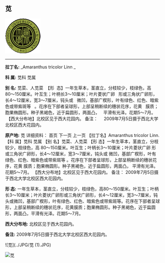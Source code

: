 ## 苋

![西北大学校园网络植物志](../JPG/nwu.gif)

---

**拉丁名:**  _Amaranthus tricolor Linn _

**科 属:** 苋科 苋属

**别 名:** 苋菜、人苋菜
 【形  态】一年生草本，茎直立，分枝较少，枝绿色，高
  80～150厘米。叶互生；叶柄长3～10厘米；叶片菱状广卵
  形或三角状广卵形，长4～12厘米，宽3～7厘米，钝头或
  微凹，基部广楔形，叶有绿色、红色、暗紫色或带紫斑等
  。花序在下部者呈球形，上部呈稍断续的穗状花序，花黄
  膜质；胞果椭圆形。种子黑褐色，近于扁圆形，两面凸，
  平滑有光泽。花期5～7月。
 【西大分布地】北校区见于西大花园内。
备注：
    2009年7月5日摄于西北大学北校区西大花园内。


**原产地:** 苋
详细资料： 首页 下一页 上一页
【拉丁名】Amaranthus tricolor Linn.
【科 属】苋科 苋属
【别 名】苋菜、人苋菜
【形 态】一年生草本，茎直立，分枝较少，枝绿色，高
 80～150厘米。叶互生；叶柄长3～10厘米；叶片菱状广卵
 形或三角状广卵形，长4～12厘米，宽3～7厘米，钝头或
 微凹，基部广楔形，叶有绿色、红色、暗紫色或带紫斑等
 。花序在下部者呈球形，上部呈稍断续的穗状花序，花黄
 膜质；胞果椭圆形。种子黑褐色，近于扁圆形，两面凸，
 平滑有光泽。花期5～7月。
【西大分布地】北校区见于西大花园内。
备注：
 2009年7月5日摄于西北大学北校区西大花园内。


**形  态:** 一年生草本，茎直立，分枝较少，枝绿色，高80～150厘米。叶互生；叶柄长3～10厘米；叶片菱状广卵形或三角状广卵形，长4～12厘米，宽3～7厘米，钝头或微凹，基部广楔形，叶有绿色、红色、暗紫色或带紫斑等。花序在下部者呈球形，上部呈稍断续的穗状花序，花黄膜质；胞果椭圆形。种子黑褐色，近于扁圆形，两面凸，平滑有光泽。花期5～7月。

**西大分布地:** 北校区见于西大花园内。

**备注:** 2009年7月5日摄于西北大学北校区西大花园内。

![苋](../JPG/苋 (1).JPG) 

![苋](../JPG/苋.JPG) 

